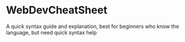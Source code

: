 # WebDevCheatSheet
A quick syntax guide and explanation, best for beginners who know the language, but need quick syntax help
